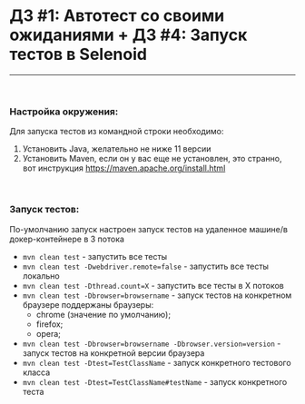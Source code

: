 # ДЗ #1: Автотест со своими ожиданиями + ДЗ #4: Запуск тестов в Selenoid
___

&nbsp;
### Настройка окружения: 
Для запуска тестов из командной строки необходимо:
1. Установить Java, желательно не ниже 11 версии
2. Установить Maven, если он у вас еще не установлен, это странно, вот инструкция https://maven.apache.org/install.html

&nbsp;
### Запуск тестов:
По-умолчанию запуск настроен запуск тестов на удаленное машине/в докер-контейнере в 3 потока
* `mvn clean test` - запустить все тесты
* `mvn clean test -Dwebdriver.remote=false` - запустить все тесты локально
* `mvn clean test -Dthread.count=X` - запустить все тесты в X потоков
* `mvn clean test -Dbrowser=browsername` - запуск тестов на конкретном браузере поддержаны браузеры:
  - chrome (значение по умолчанию);
  - firefox;
  - opera;
* `mvn clean test -Dbrowser=browsername -Dbrowser.version=version` - запуск тестов на конкретной версии браузера
* `mvn clean test -Dtest=TestClassName` - запуск конкретного тестового класса
* `mvn clean test -Dtest=TestClassName#testName` - запуск конкретного теста